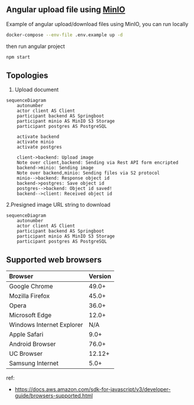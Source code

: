 ## Angular upload file using [MinIO](https://min.io/)

Example of angular upload/download files using MinIO, you can run locally

```bash
docker-compose --env-file .env.example up -d
```

then run angular project

```bash
npm start
```

## Topologies 

1. Upload document

```mermaid
sequenceDiagram
    autonumber
    actor client AS Client
    participant backend AS Springboot
    participant minio AS MinIO S3 Storage
    participant postgres AS PostgreSQL

    activate backend
    activate minio
    activate postgres

    client->backend: Upload image
    Note over client,backend: Sending via Rest API form encripted
    backend->minio: Sending image
    Note over backend,minio: Sending files via S2 protocol
    minio-->backend: Response object id
    backend->postgres: Save object id
    postgres-->backend: Object id saved!
    backend-->client: Received object id
```

2.Presigned image URL string to download

```mermaid
sequenceDiagram
    autonumber
    actor client AS Client
    participant backend AS Springboot
    participant minio AS MinIO S3 Storage
    participant postgres AS PostgreSQL
```

## Supported web browsers

| Browser | Version |
| :---    | :---    |
|Google Chrome	|49.0+|
|Mozilla Firefox	|45.0+|
|Opera	|36.0+|
|Microsoft Edge	|12.0+|
|Windows Internet Explorer	|N/A|
|Apple Safari	|9.0+|
|Android Browser	|76.0+|
|UC Browser	|12.12+|
|Samsung Internet	|5.0+|


ref: 
- https://docs.aws.amazon.com/sdk-for-javascript/v3/developer-guide/browsers-supported.html
